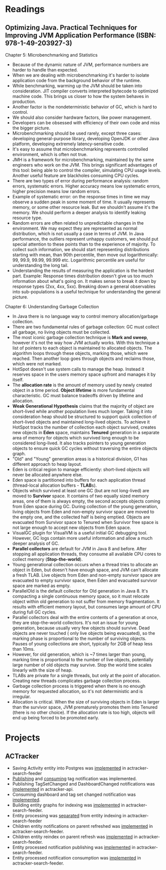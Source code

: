 # Readings

## Optimizing Java. Practical Techniques for Improving JVM Application Performance (ISBN: 978-1-49-203927-3)

Chapter 5: Microbenchmarking and Statistics

- Because of the dynamic nature of JVM, performance numbers are harder to handle than expected.
- When we are dealing with microbenchmarking it's harder to isolate application code from the background behavior of the
  runtime.
- While benchmarking, warming up the JVM should be taken into consideration. JIT compiler converts interpreted bytecode
  to optimized machine code. This brings us closer to how the system behaves in production.
- Another factor is the nondeterministic behavior of GC, which is hard to control.
- We should also consider hardware factors, like power management.
- Developers can be obsessed with efficiency of their own code and miss the bigger picture.
- Microbenchmarking should be used rarely, except three cases: developing general-purpose library, developing OpenJDK or
  other Java platform, developing extremely latency-sensitive code.
- It's easy to assume that microbenchmarking represents controlled environment, which is often not true.
- JMH is a framework for microbenchmarking, maintained by the same engineers who work on the JVM. This brings
  significant advantages of this tool: being able to control the compiler, simulating CPU usage levels. Another useful
  feature are blackholes consuming CPU cycles.
- There are two types of error during performance analysis: random errors, systematic errors. Higher accuracy means low
  systematic errors, higher precision means low random errors.
- Example of systematic error: on the response times in time we may observe a sudden peak in some moment of time. It
  usually represents memory, or some other resource leak. But we shouldn't assume it's the memory. We should perform a
  deeper analysis to identify leaking resource type.
- Random errors are often related to unpredictable changes in the environment. We may expect they are represented as
  normal distribution, which is not usually a case in terms of JVM. In Java performance, the outliers represent unhappy
  customers, we should put special attention to these points than to the experience of majority. To collect such
  information, we should start representing distributions starting with mean, than 90th percentile, then move out
  logarithmically: 99, 99.9, 99.99, 99.999 etc. Logarithmic percentile are useful for understanding the long tail.
- Understanding the results of measuring the application is the hardest part. Example: Response times distribution
  doesn't give us too much information about what's going on. It makes sense to break it down by response types (2xx,
  4xx, 5xx). Breaking down a general observables into sub-populations is a useful technique for understanding the
  general picture.

Chapter 6: Understanding Garbage Collection

- In Java there is no language way to control memory allocation/garbage collection.
- There are two fundamental rules of garbage collection: GC must collect all garbage, no living objects must be
  collected.
- The most iconic garbage collection technique is **Mark and sweep**, however it's not the way how JVM actually works.
  With this technique a list of pointers to each object is maintained to allocated objects. The algorithm loops through
  these objects, marking those, which were reached. Then another loop goes through objects and reclaims those, which
  were not marked.
- HotSpot doesn't use system calls to manage the heap. Instead it reserves space in the users memory space upfront and
  manages it by itself.
- The **allocation rate** is the amount of memory used by newly created object in a time period. **Object lifetime** is
  more fundamental characteristic. GC must balance tradeoffs driven by lifetime and allocation.
- **Weak Generational Hypothesis** claims that the majority of object are short-lived while another population lives
  much longer. Taking it into consideration heap should be structured to support quick collection of short-lived objects
  and maintained long-lived objects. To achieve it HotSpot tracks the number of collection each object survived, creates
  new objects in **Eden** space, maintains **Tenured** generation in a separate area of memory for objects which
  survived long enough to be considered long-lived. It also tracks pointers to young generation objects to ensure quick
  GC cycles without traversing the entire objects graph.
- "Old" and "Young" generation areas is a historical division, G1 has different approach to heap layout.
- Eden is critical region to manage efficiently: short-lived objects will never be allocated anywhere else.
- Eden space is partitioned into buffers for each application thread (thread-local allocation buffers - **TLAB**s).
- Objects which survived at least one GC (but are not long-lived) are moved to **Survivor** space. It contains of two
  equally sized memory areas, one of them is always empty, the second accepts objects coming from Eden space during GC.
  During collection of the young generation, living objects from Eden and non-empty survivor space are moved to the
  empty one, and the collected half is being emptied. Objects are evacuated from Survivor space to Tenured when Survivor
  free space is not large enough to accept new objects from Eden space. 
- VisualGC plugin for VisualVM is a useful initial GC debugging tool. However, GC logs contain more useful information
  and allow a much deeper analysis of GC.
- **Parallel collectors** are default for JVM in Java 8 and before. After stopping all application threads, they consume
  all available CPU cores to collect memory (**Stop-the-world**).
- Young generational collection occurs when a thread tries to allocate an object in Eden, but doesn't have enough space,
  and JVM can't allocate a fresh TLAB. Live objects from Eden and non-empty survivor space are evacuated to empty
  survivor space, then Eden and evacuated survivor space are marked as empty.
- ParallelOld is the default collector for Old generation in Java 8. It's compacting a single continuous memory space,
  so it must relocate object within old generation to not suffer from memory fragmentation. It results with efficient
  memory layout, but consumes large amount of CPU during full GC cycles.
- Parallel collectors deal with the entire contents of a generation at once, they are stop-the-world collectors. It's
  not an issue for young generation, because usually very few objects should survive. Dead objects are never touched (
  only live objects being evacuated), so the marking phase is proportional to the number of surviving objects. Pauses of
  young collections are short, typically for 2GB of heap less than 10ms.
- However, for old generation, which is ~7 times larger than young, marking time is proportional to the number of live
  objects, potentially large number of old objects may survive. Stop the world time scales linearly with the size of
  heap.
- TLABs are private for a single threads, but only at the point of allocation. Creating new threads complicates garbage
  collection process.
- Garbage collection process is triggered when there is no enough memory for requested allocation, so it's not
  deterministic and is irregular.
- Allocation is critical. When the size of surviving objects in Eden is larger than the survivor space, JVM prematurely
  promotes them into Tenured (there is no other choice). If the allocation rate is too high, objects will end up being
  forced to be promoted early.

# Projects

## ACTracker

- Saving Activity entity into Postgres was [implemented](https://github.com/marcinciapa/actracker-search-feeder/pull/21)
  in actracker-search-feeder
- [Publishing](https://github.com/marcinciapa/actracker-api/pull/106)
  and [consuming](https://github.com/marcinciapa/actracker-search-feeder/pull/22) tag notification was implemented.
- Publishing TagSetChanged and DashboardChanged notifications
  was [implemented](https://github.com/marcinciapa/actracker-api/pull/107) in actracker-api.
- Consuming dashboard and tag set changed notification
  was [implemented](https://github.com/marcinciapa/actracker-search-feeder/pull/23).
- Building entity graphs for indexing was [implemented](https://github.com/marcinciapa/actracker-search-feeder/pull/25)
  in actracker-search-feeder.
- Entity processing was [separated](https://github.com/marcinciapa/actracker-search-feeder/pull/26) from entity indexing
  in actracker-search-feeder
- Children entity notifications on parent refreshed
  was [implemented](https://github.com/marcinciapa/actracker-search-feeder/pull/27) in actracker-search-feeder.
- Children entity reindex on parent refresh
  was [implemented](https://github.com/marcinciapa/actracker-search-feeder/pull/29) in actracker-search-feeder.
- Entity processed notification publishing
  was [implemented](https://github.com/marcinciapa/actracker-search-feeder/pull/30) in actracker-search-feeder.
- Entity processed notification consumption
  was [implemented](https://github.com/marcinciapa/actracker-search-feeder/pull/32) in actracker-search-feeder.